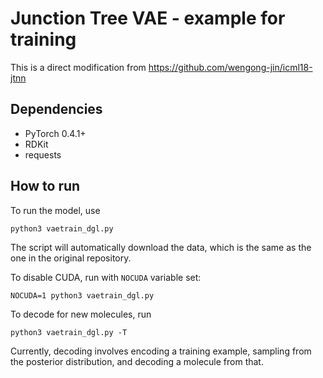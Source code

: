 Junction Tree VAE - example for training
==========================================

This is a direct modification from https://github.com/wengong-jin/icml18-jtnn

Dependencies
--------------
* PyTorch 0.4.1+
* RDKit
* requests

How to run
-----------

To run the model, use
```
python3 vaetrain_dgl.py
```
The script will automatically download the data, which is the same as the one in the
original repository.

To disable CUDA, run with `NOCUDA` variable set:
```
NOCUDA=1 python3 vaetrain_dgl.py
```

To decode for new molecules, run
```
python3 vaetrain_dgl.py -T
```

Currently, decoding involves encoding a training example, sampling from the posterior
distribution, and decoding a molecule from that.
